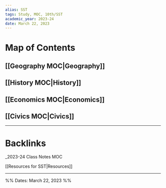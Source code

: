 ```yaml
---
alias: SST
tags: Study, MOC, 10th/SST
academic_year: 2023-24
date: March 22, 2023
---
```

# Map of Contents

## [[Geography MOC|Geography]]

## [[History MOC|History]]

## [[Economics MOC|Economics]]

## [[Civics MOC|Civics]]

---

# Backlinks

_2023-24 Class Notes MOC

[[Resources for SST|Resources]]

---
%%
Dates: March 22, 2023
%%